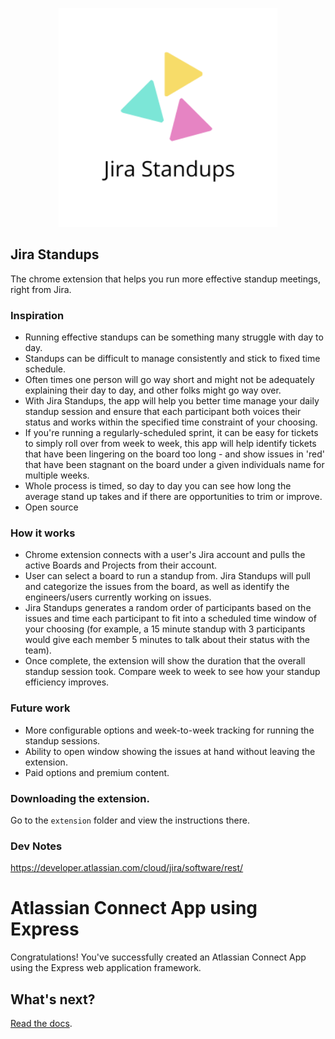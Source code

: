 <p align='center'>
    <img src='./img/jira_standups_logo.png' width=350/>
</p>

## Jira Standups

The chrome extension that helps you run more effective standup meetings, right from Jira.

### Inspiration

- Running effective standups can be something many struggle with day to day.
- Standups can be difficult to manage consistently and stick to fixed time schedule.
- Often times one person will go way short and might not be adequately explaining their day to day, and other folks might go way over.
- With Jira Standups, the app will help you better time manage your daily standup session and ensure that each participant both voices their status and works within the specified time constraint of your choosing.
- If you're running a regularly-scheduled sprint, it can be easy for tickets to simply roll over from week to week, this app will help identify tickets that have been lingering on the board too long - and show issues in 'red' that have been stagnant on the board under a given individuals name for multiple weeks.
- Whole process is timed, so day to day you can see how long the average stand up takes and if there are opportunities to trim or improve.
- Open source

### How it works

- Chrome extension connects with a user's Jira account and pulls the active Boards and Projects from their account.
- User can select a board to run a standup from. Jira Standups will pull and categorize the issues from the board, as well as identify the engineers/users currently working on issues.
- Jira Standups generates a random order of participants based on the issues and time each participant to fit into a scheduled time window of your choosing (for example, a 15 minute standup with 3 participants would give each member 5 minutes to talk about their status with the team).
- Once complete, the extension will show the duration that the overall standup session took. Compare week to week to see how your standup efficiency improves.

### Future work

- More configurable options and week-to-week tracking for running the standup sessions.
- Ability to open window showing the issues at hand without leaving the extension.
- Paid options and premium content.

### Downloading the extension.

Go to the `extension` folder and view the instructions there.

### Dev Notes

https://developer.atlassian.com/cloud/jira/software/rest/

# Atlassian Connect App using Express

Congratulations!
You've successfully created an Atlassian Connect App using the Express web application framework.

## What's next?

[Read the docs](https://bitbucket.org/atlassian/atlassian-connect-express/src/master/README.md).
